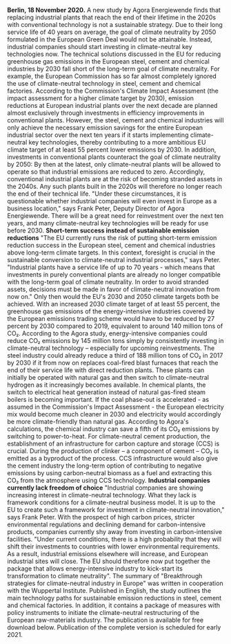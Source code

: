 **Berlin, 18 November 2020.** A new study by Agora Energiewende finds that replacing industrial plants that reach the end of their lifetime in the 2020s with conventional technology is not a sustainable strategy. Due to their long service life of 40 years on average, the goal of climate neutrality by 2050 formulated in the European Green Deal would not be attainable. Instead, industrial companies should start investing in climate-neutral key technologies now.
The technical solutions discussed in the EU for reducing greenhouse gas emissions in the European steel, cement and chemical industries by 2030 fall short of the long-term goal of climate neutrality. For example, the European Commission has so far almost completely ignored the use of climate-neutral technology in steel, cement and chemical factories. According to the Commission's Climate Impact Assessment (the impact assessment for a higher climate target by 2030), emission reductions at European industrial plants over the next decade are planned almost exclusively through investments in efficiency improvements in conventional plants.
However, the steel, cement and chemical industries will only achieve the necessary emission savings for the entire European industrial sector over the next ten years if it starts implementing climate-neutral key technologies, thereby contributing to a more ambitious EU climate target of at least 55 percent lower emissions by 2030. In addition, investments in conventional plants counteract the goal of climate neutrality by 2050: By then at the latest, only climate-neutral plants will be allowed to operate so that industrial emissions are reduced to zero. Accordingly, conventional industrial plants are at the risk of becoming stranded assets in the 2040s. Any such plants built in the 2020s will therefore no longer reach the end of their technical life. "Under these circumstances, it is questionable whether industrial companies will even invest in Europe as a business location," says Frank Peter, Deputy Director of Agora Energiewende. There will be a great need for reinvestment over the next ten years, and many climate-neutral key technologies will be ready for use before 2030.
**Short-term success instead of sustainable emission reductions**
"The EU currently runs the risk of putting short-term emission reduction success in the European steel, cement and chemical industries above long-term climate targets. In this context, foresight is crucial in the sustainable conversion to climate-neutral industrial processes," says Peter. "Industrial plants have a service life of up to 70 years - which means that investments in purely conventional plants are already no longer compatible with the long-term goal of climate neutrality. In order to avoid stranded assets, decisions must be made in favor of climate-neutral innovation from now on." Only then would the EU's 2030 and 2050 climate targets both be achieved.
With an increased 2030 climate target of at least 55 percent, the greenhouse gas emissions of the energy-intensive industries covered by the European emissions trading scheme would have to be reduced by 27 percent by 2030 compared to 2019, equivalent to around 140 million tons of CO₂. According to the Agora study, energy-intensive companies could reduce CO₂ emissions by 145 million tons simply by consistently investing in climate-neutral technology – especially for upcoming reinvestments. The steel industry could already reduce a third of 188 million tons of CO₂ in 2017 by 2030 if it from now on replaces coal-fired blast furnaces that reach the end of their service life with direct reduction plants. These plants can initially be operated with natural gas and then switch to climate-neutral hydrogen as it increasingly becomes available.
In chemical plants, the switch to electrical heat generation instead of natural gas-fired steam boilers is becoming important. If the coal phase-out is accelerated - as assumed in the Commission's Impact Assessment - the European electricity mix would become much cleaner in 2030 and electricity would accordingly be more climate-friendly than natural gas. According to Agora's calculations, the chemical industry can save a fifth of its CO₂ emissions by switching to power-to-heat. For climate-neutral cement production, the establishment of an infrastructure for carbon capture and storage (CCS) is crucial. During the production of clinker – a component of cement – CO₂ is emitted as a byproduct of the process. CCS infrastructure would also give the cement industry the long-term option of contributing to negative emissions by using carbon-neutral biomass as a fuel and extracting this CO₂ from the atmosphere using CCS technology. 
**Industrial companies currently lack freedom of choice**
"Industrial companies are showing increasing interest in climate-neutral technology. What they lack is framework conditions for a climate-neutral business model. It is up to the EU to create such a framework for investment in climate-neutral innovation," says Frank Peter. With the prospect of high carbon prices, stricter environmental regulations and declining demand for carbon-intensive products, companies currently shy away from investing in carbon-intensive facilities. "Under current conditions, there is a high probability that they will shift their investments to countries with lower environmental requirements. As a result, industrial emissions elsewhere will increase, and European industrial sites will close. The EU should therefore now put together the package that allows energy-intensive industry to kick-start its transformation to climate neutrality".
The summary of "Breakthrough strategies for climate-neutral industry in Europe" was written in cooperation with the Wuppertal Institute. Published in English, the study outlines the main technology paths for sustainable emission reductions in steel, cement and chemical factories. In addition, it contains a package of measures with policy instruments to initiate the climate-neutral restructuring of the European raw-materials industry. The publication is available for free download below. Publication of the complete version is scheduled for early 2021.